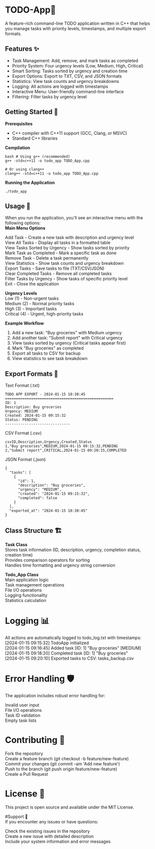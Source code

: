 # TODO-App📝
A feature-rich command-line TODO application written in C++ that helps you manage tasks with priority levels, timestamps, and multiple export formats.

## Features ✨

- Task Management: Add, remove, and mark tasks as completed  
- Priority System: Four urgency levels (Low, Medium, High, Critical)  
- Smart Sorting: Tasks sorted by urgency and creation time  
- Export Options: Export to TXT, CSV, and JSON formats  
- Statistics: View task counts and urgency breakdowns  
- Logging: All actions are logged with timestamps  
- Interactive Menu: User-friendly command-line interface  
- Filtering: Filter tasks by urgency level  

## Getting Started 🚀  
**Prerequisites**  
- C++ compiler with C++11 support (GCC, Clang, or MSVC)  
- Standard C++ libraries  

**Compilation**  
```
bash # Using g++ (recommended)    
g++ -std=c++11 -o todo_app TODO_App.cpp  
```
```
# Or using clang++  
clang++ -std=c++11 -o todo_app TODO_App.cpp  
```
**Running the Application**  
```
./todo_app  
```
## Usage 📖  
When you run the application, you'll see an interactive menu with the following options:  
**Main Menu Options**  

Add Task - Create a new task with description and urgency level  
View All Tasks - Display all tasks in a formatted table  
View Tasks Sorted by Urgency - Show tasks sorted by priority  
Mark Task as Completed - Mark a specific task as done  
Remove Task - Delete a task permanently  
View Statistics - Show task counts and urgency breakdown  
Export Tasks - Save tasks to file (TXT/CSV/JSON)  
Clear Completed Tasks - Remove all completed tasks  
Filter Tasks by Urgency - Show tasks of specific priority level  
Exit - Close the application  

**Urgency Levels**  
Low (1) - Non-urgent tasks  
Medium (2) - Normal priority tasks  
High (3) - Important tasks  
Critical (4) - Urgent, high-priority tasks  

**Example Workflow**  
1. Add a new task: "Buy groceries" with Medium urgency  
2. Add another task: "Submit report" with Critical urgency  
3. View tasks sorted by urgency (Critical tasks appear first)  
4. Mark "Buy groceries" as completed  
5. Export all tasks to CSV for backup  
6. View statistics to see task breakdown  

## Export Formats 📄  
Text Format (.txt)  
  ```
  TODO APP EXPORT - 2024-01-15 10:30:45  
  ==================================================  
  ID: 1  
  Description: Buy groceries  
  Urgency: MEDIUM  
  Created: 2024-01-15 09:15:32  
  Status: PENDING  
  ------------------------------
  ```
  
CSV Format (.csv)  
  ```
  csvID,Description,Urgency,Created,Status  
  1,"Buy groceries",MEDIUM,2024-01-15 09:15:32,PENDING  
  2,"Submit report",CRITICAL,2024-01-15 09:20:15,COMPLETED  
  ```
JSON Format (.json)  
```
{  
  "tasks": [  
    {  
      "id": 1,  
      "description": "Buy groceries",  
      "urgency": "MEDIUM",  
      "created": "2024-01-15 09:15:32",  
      "completed": false  
    }  
  ],  
  "exported_at": "2024-01-15 10:30:45"  
}  
```
## Class Structure 🏗️  
**Task Class**  
  Stores task information (ID, description, urgency, completion status, creation time)  
  Provides comparison operators for sorting  
  Handles time formatting and urgency string conversion  

**Todo_App Class**    
  Main application logic  
  Task management operations  
  File I/O operations  
  Logging functionality  
  Statistics calculation  

# Logging 📊  
All actions are automatically logged to todo_log.txt with timestamps:  
[2024-01-15 09:15:32] TodoApp initialized  
[2024-01-15 09:16:45] Added task [ID: 1] "Buy groceries" [MEDIUM]  
[2024-01-15 09:18:20] Completed task [ID: 1] "Buy groceries"  
[2024-01-15 09:20:10] Exported tasks to CSV: tasks_backup.csv  

# Error Handling 🛡️  
The application includes robust error handling for:  

Invalid user input  
File I/O operations  
Task ID validation  
Empty task lists  

# Contributing 🤝

Fork the repository  
Create a feature branch (git checkout -b feature/new-feature)  
Commit your changes (git commit -am 'Add new feature')  
Push to the branch (git push origin feature/new-feature)  
Create a Pull Request  

# License 📄  
This project is open source and available under the MIT License.  

#Support 💬  
If you encounter any issues or have questions:  

Check the existing issues in the repository  
Create a new issue with detailed description  
Include your system information and error messages  
